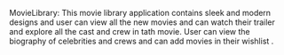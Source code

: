 ﻿MovieLibrary: This movie library application contains sleek and modern designs and user can view all the new movies and can watch their trailer and explore all the cast and crew in tath movie. User can view the biography of celebrities and crews and can add movies in their wishlist
.
